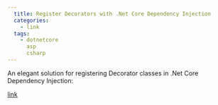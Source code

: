 ```yaml
---
  title: Register Decorators with .Net Core Dependency Injection
  categories:
    - link
  tags:
    - dotnetcore
      asp
      csharp
---
```


An elegant solution for registering Decorator classes in .Net Core Dependency Injection:

[link](https://greatrexpectations.com/2018/10/25/decorators-in-net-core-with-dependency-injection)
